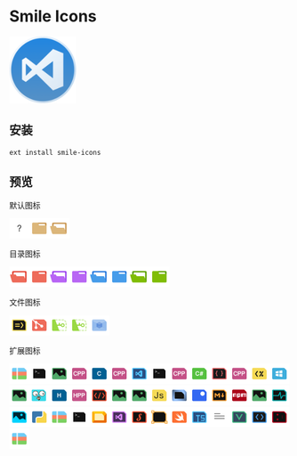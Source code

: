 # Smile Icons

<img src="icon.png" width="120px">

## 安装

```
ext install smile-icons
```

## 预览

默认图标

<img src="icons/default/file.png" width="36px"><img src="icons/default/folder.png" width="36px"><img src="icons/default/folder.expanded.png" width="36px">

目录图标

<img src="icons/folders/.git.expanded.png" width="36px"><img src="icons/folders/.git.png" width="36px"><img src="icons/folders/.vs.expanded.png" width="36px"><img src="icons/folders/.vs.png" width="36px"><img src="icons/folders/.vscode.expanded.png" width="36px"><img src="icons/folders/.vscode.png" width="36px"><img src="icons/folders/node_modules.expanded.png" width="36px"><img src="icons/folders/node_modules.png" width="36px">

文件图标

<img src="icons/files/.babelrc.png" width="36px"><img src="icons/files/.gitignore.png" width="36px"><img src="icons/files/license.png" width="36px"><img src="icons/files/license.txt.png" width="36px"><img src="icons/files/webpack.config.js.png" width="36px">

扩展图标

<img src="icons/extensions/7z.png" width="36px"><img src="icons/extensions/bat.png" width="36px"><img src="icons/extensions/bmp.png" width="36px"><img src="icons/extensions/c++.png" width="36px"><img src="icons/extensions/c.png" width="36px"><img src="icons/extensions/cc.png" width="36px"><img src="icons/extensions/code-workspace.png" width="36px"><img src="icons/extensions/command.png" width="36px"><img src="icons/extensions/cpp.png" width="36px"><img src="icons/extensions/cs.png" width="36px"><img src="icons/extensions/css.png" width="36px"><img src="icons/extensions/cxx.png" width="36px"><img src="icons/extensions/ejs.png" width="36px"><img src="icons/extensions/exe.png" width="36px"><img src="icons/extensions/gif.png" width="36px"><img src="icons/extensions/go.png" width="36px"><img src="icons/extensions/h.png" width="36px"><img src="icons/extensions/hpp.png" width="36px"><img src="icons/extensions/html.png" width="36px"><img src="icons/extensions/jpeg.png" width="36px"><img src="icons/extensions/jpg.png" width="36px"><img src="icons/extensions/js.png" width="36px"><img src="icons/extensions/json.png" width="36px"><img src="icons/extensions/lua.png" width="36px"><img src="icons/extensions/md.png" width="36px"><img src="icons/extensions/npmignore.png" width="36px"><img src="icons/extensions/png.png" width="36px"><img src="icons/extensions/protobuf.png" width="36px"><img src="icons/extensions/psd.png" width="36px"><img src="icons/extensions/py.png" width="36px"><img src="icons/extensions/rar.png" width="36px"><img src="icons/extensions/sh.png" width="36px"><img src="icons/extensions/sketch.png" width="36px"><img src="icons/extensions/sln.png" width="36px"><img src="icons/extensions/styl.png" width="36px"><img src="icons/extensions/svg.png" width="36px"><img src="icons/extensions/swift.png" width="36px"><img src="icons/extensions/ts.png" width="36px"><img src="icons/extensions/txt.png" width="36px"><img src="icons/extensions/vue.png" width="36px"><img src="icons/extensions/xml.png" width="36px"><img src="icons/extensions/yml.png" width="36px"><img src="icons/extensions/zip.png" width="36px">